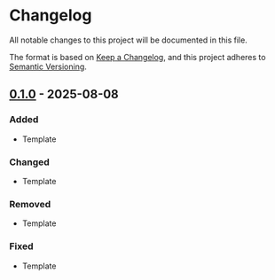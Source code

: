 # Changelog

All notable changes to this project will be documented in this file.

The format is based on [Keep a Changelog](https://keepachangelog.com/en/1.0.0/),
and this project adheres to [Semantic Versioning](https://semver.org/spec/v2.0.0.html).

## [0.1.0] - 2025-08-08

### Added
- Template

### Changed
- Template

### Removed
- Template

### Fixed
- Template


[0.1.0]: https://github.com/EmilianoBruni/cron-manager/releases/tag/v0.1.0